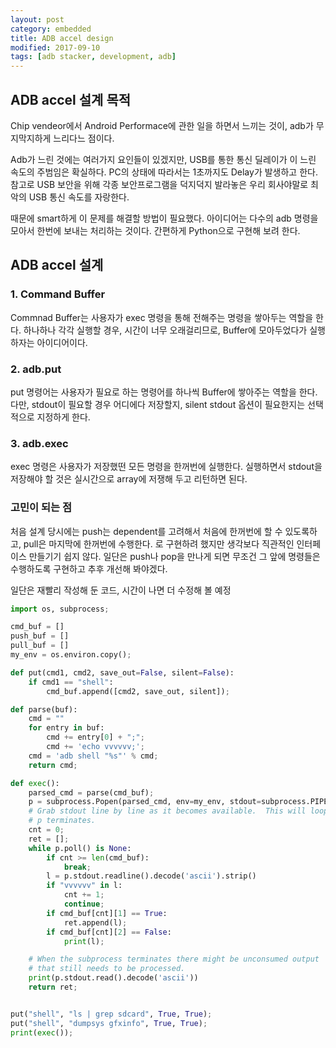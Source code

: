 ```yaml
---
layout: post
category: embedded
title: ADB accel design
modified: 2017-09-10
tags: [adb stacker, development, adb]
---
```


## ADB accel 설계 목적

Chip vendeor에서 Android Performace에 관한 일을 하면서 느끼는 것이, adb가 무지막지하게 느리다느 점이다.

Adb가 느린 것에는 여러가지 요인들이 있겠지만, USB를 통한 통신 딜레이가 이 느린 속도의 주범임은 확실하다. PC의 상태에 따라서는 1초까지도 Delay가 발생하고 한다. 참고로 USB 보안을 위해 각종 보안프로그램을 덕지덕지 발라놓은 우리 회사야말로 최악의 USB 통신 속도를 자랑한다.

때문에 smart하게 이 문제를 해결할 방법이 필요했다. 아이디어는 다수의 adb 명령을 모아서 한번에 보내는 처리하는 것이다. 간편하게 Python으로 구현해 보려 한다.

## ADB accel 설계

### 1. Command Buffer

Commnad Buffer는 사용자가 exec 명령을 통해 전해주는 명령을 쌓아두는 역할을 한다. 하나하나 각각 실행할 경우, 시간이 너무 오래걸리므로, Buffer에 모아두었다가 실행하자는 아이디어이다.

### 2. adb.put

put 명령어는 사용자가 필요로 하는 명령어를 하나씩 Buffer에 쌓아주는 역할을 한다. 다만, stdout이 필요할 경우 어디에다 저장할지, silent stdout 옵션이 필요한지는 선택적으로 지정하게 한다.

### 3. adb.exec

exec 명령은 사용자가 저장했떤 모든 명령을 한꺼번에 실행한다. 실행하면서 stdout을 저장해야 할 것은 실시간으로 array에 저쟁해 두고 리턴하면 된다.

### 고민이 되는 점

처음 설계 당시에는 push는 dependent를 고려해서 처음에 한꺼번에 할 수 있도록하고, pull은 마지막에 한꺼번에 수행한다. 로 구현하려 했지만 생각보다 직관적인 인터페이스 만들기기 쉽지 않다. 일단은 push나 pop을 만나게 되면 무조건 그 앞에 명령들은 수행하도록 구현하고 추후 개선해 봐야겠다.

일단은 재빨리 작성해 둔 코드, 시간이 나면 더 수정해 볼 예정

``` python
import os, subprocess;

cmd_buf = []
push_buf = []
pull_buf = []
my_env = os.environ.copy();

def put(cmd1, cmd2, save_out=False, silent=False):
    if cmd1 == "shell":
        cmd_buf.append([cmd2, save_out, silent]);

def parse(buf):
    cmd = ""
    for entry in buf:
        cmd += entry[0] + ";";
        cmd += 'echo vvvvvv;';
    cmd = 'adb shell "%s"' % cmd;
    return cmd;

def exec():
    parsed_cmd = parse(cmd_buf);
    p = subprocess.Popen(parsed_cmd, env=my_env, stdout=subprocess.PIPE)
    # Grab stdout line by line as it becomes available.  This will loop until 
    # p terminates.
    cnt = 0;
    ret = [];
    while p.poll() is None:
        if cnt >= len(cmd_buf):
            break;
        l = p.stdout.readline().decode('ascii').strip()
        if "vvvvvv" in l:
            cnt += 1;
            continue;
        if cmd_buf[cnt][1] == True:
            ret.append(l);
        if cmd_buf[cnt][2] == False:
            print(l);

    # When the subprocess terminates there might be unconsumed output 
    # that still needs to be processed.
    print(p.stdout.read().decode('ascii'))
    return ret;


put("shell", "ls | grep sdcard", True, True);
put("shell", "dumpsys gfxinfo", True, True);
print(exec());
```
